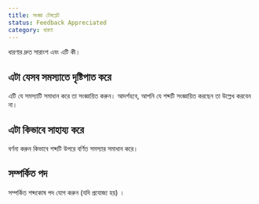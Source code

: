 ```yaml
---
title: সংজ্ঞা টেমপ্লেট
status: Feedback Appreciated
category: ধারণা
---
```


ধারণার দ্রুত সারাংশ এবং এটি কী।

## এটা যেসব সমস্যাতে দৃষ্টিপাত করে

এটি যে সমস্যাটি সমাধান করে তা সংজ্ঞায়িত করুন। আদর্শহবে, আপনি যে শব্দটি সংজ্ঞায়িত করছেন তা উল্লেখ করবেন না।

## এটা কিভাবে সাহায্য করে

বর্ণনা করুন কিভাবে শব্দটি উপরে বর্ণিত সমস্যার সমাধান করে।

## সম্পর্কিত পদ

সম্পর্কিত শব্দকোষ পদ যোগ করুন (যদি প্রযোজ্য হয়) ।
